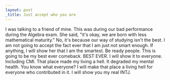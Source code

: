 ```yaml
---
layout: post
_title: Just accept who you are
---
```

I was talking to a friend of mine. This was during our bad performance during the Algebra exam. She said, "it's okay, we are born with less mathematical maturity." No, it's because our way of studying isn't the best. I am not going to accept the fact ever that I am just not smart enough. 
If anything, I will show her that I am the smartest. Be ready people. This is going to be my best ever comeback. BEST EVER. I will show it to everyone. Including CMI. That place made my living a hell. It degraded my mental health. You know what everyone? I will make that place a living hell for everyone who contributed in it. I will show you my real INTJ. 
